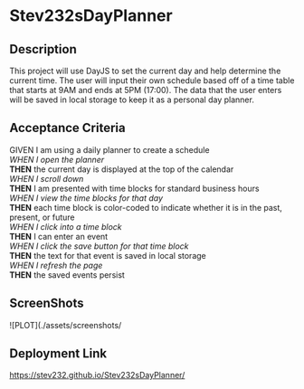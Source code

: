 # Stev232sDayPlanner

## Description

This project will use DayJS to set the current day and help determine the current time. The user will input their own schedule based off of a time table that starts at 9AM and ends at 5PM (17:00). The data that the user enters will be saved in local storage to keep it as a personal day planner.

## Acceptance Criteria

GIVEN I am using a daily planner to create a schedule<br>
*WHEN I open the planner*<br>
__THEN__ the current day is displayed at the top of the calendar<br>
*WHEN I scroll down*<br>
__THEN__ I am presented with time blocks for standard business hours<br>
*WHEN I view the time blocks for that day*<br>
__THEN__ each time block is color-coded to indicate whether it is in the past, present, or future<br>
*WHEN I click into a time block*<br>
__THEN__ I can enter an event<br>
*WHEN I click the save button for that time block*<br>
__THEN__ the text for that event is saved in local storage<br>
*WHEN I refresh the page*<br>
__THEN__ the saved events persist<br>

## ScreenShots

![PLOT](./assets/screenshots/

## Deployment Link

https://stev232.github.io/Stev232sDayPlanner/
